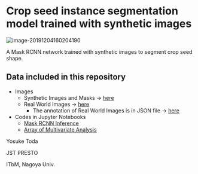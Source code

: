 # Crop seed instance segmentation model trained with synthetic images
![image-20191204160204190](README.assets/image-20191204160204190.png)

A Mask RCNN network trained with synthetic images to segment crop seed shape.



## Data included in this repository

- Images
  - Synthetic Images and Masks -> [here](./data/synthetic_test)
  - Real World Images -> [here](./data/realworld_test/image)
    - The annotation of Real World Images is in JSON file -> [here](data/realworld_test/metadata.json)
- Codes in Jupyter Notebooks
  - [Mask RCNN Inference](./Mask_RCNN.ipynb)
  - [Array of Multivariate Analysis](multivariate_analysis.ipynb)



Yosuke Toda

JST PRESTO

ITbM, Nagoya Univ.

